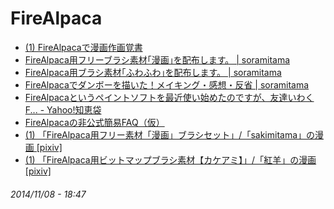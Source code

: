 # FireAlpaca

- [(1) FireAlpacaで漫画作画覚書](http://www.pixiv.net/member_illust.php?mode=manga&illust_id=41894339)
- [FireAlpaca用フリーブラシ素材｢漫画｣を配布します。 | soramitama](http://soramitama.com/archives/856)
- [FireAlpaca用ブラシ素材｢ふわふわ｣を配布します。 | soramitama](http://soramitama.com/archives/968)
- [FireAlpacaでダンボーを描いた！メイキング・感想・反省 | soramitama](http://soramitama.com/archives/742)
- [FireAlpacaというペイントソフトを最近使い始めたのですが、友達いわくF... - Yahoo!知恵袋](http://detail.chiebukuro.yahoo.co.jp/qa/question_detail/q11120615361)
- [FireAlpacaの非公式簡易FAQ（仮）](http://gclef.kitunebi.com/tools.htm)
- [(1) 「FireAlpaca用フリー素材「漫画」ブラシセット」/「sakimitama」の漫画 [pixiv]](http://www.pixiv.net/member_illust.php?mode=medium&illust_id=43488894)
- [(1) 「FireAlpaca用ビットマップブラシ素材【カケアミ】」/「紅羊」の漫画 [pixiv]](http://www.pixiv.net/member_illust.php?mode=medium&illust_id=39470631)

###### *2014/11/08 - 18:47*
